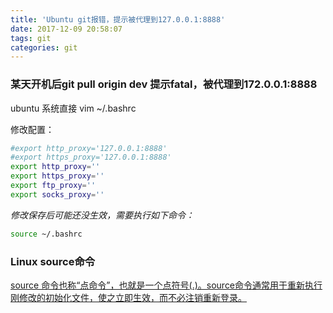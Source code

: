 ```yaml
---
title: 'Ubuntu git报错，提示被代理到127.0.0.1:8888'
date: 2017-12-09 20:58:07
tags: git
categories: git
---
```


### 某天开机后git pull origin dev 提示fatal，被代理到172.0.0.1:8888

ubuntu 系统直接 vim ~/.bashrc

修改配置：
```bash
#export http_proxy='127.0.0.1:8888'
#export https_proxy='127.0.0.1:8888'
export http_proxy=''
export https_proxy=''
export ftp_proxy=''
export socks_proxy=''
```
*修改保存后可能还没生效，需要执行如下命令：*
```bash
source ~/.bashrc
```
### Linux source命令
[source 命令也称“点命令”，也就是一个点符号(.)。source命令通常用于重新执行刚修改的初始化文件，使之立即生效，而不必注销重新登录。](http://blog.csdn.net/simon_dong618/article/details/1581132)

